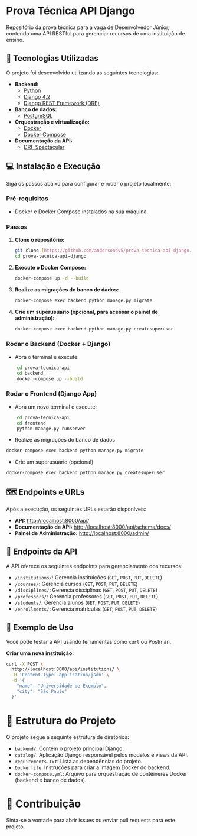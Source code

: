 # Prova Técnica API Django

Repositório da prova técnica para a vaga de Desenvolvedor Júnior, contendo uma API RESTful para gerenciar recursos de uma instituição de ensino.

## 🚀 Tecnologias Utilizadas

O projeto foi desenvolvido utilizando as seguintes tecnologias:

- **Backend:**
  - <a href="https://www.python.org/" target="_blank">Python</a>
  - <a href="https://www.djangoproject.com/" target="_blank">Django 4.2</a>
  - <a href="https://www.django-rest-framework.org/" target="_blank">Django REST Framework (DRF)</a>
- **Banco de dados:**
  - <a href="https://www.postgresql.org/" target="_blank">PostgreSQL</a>
- **Orquestração e virtualização:**
  - <a href="https://www.docker.com/" target="_blank">Docker</a>
  - <a href="https://docs.docker.com/compose/" target="_blank">Docker Compose</a>
- **Documentação da API:**
  - <a href="https://drf-spectacular.readthedocs.io/en/latest/" target="_blank">DRF Spectacular</a>

## 💻 Instalação e Execução

Siga os passos abaixo para configurar e rodar o projeto localmente:

### Pré-requisitos

- Docker e Docker Compose instalados na sua máquina.

### Passos

1.  **Clone o repositório:**
    ```bash
    git clone [https://github.com/andersondv5/prova-tecnica-api-django.git](https://github.com/andersondv5/prova-tecnica-api-django.git)
    cd prova-tecnica-api-django
    ```

2.  **Execute o Docker Compose:**
    ```bash
    docker-compose up -d --build
    ```

3.  **Realize as migrações do banco de dados:**
    ```bash
    docker-compose exec backend python manage.py migrate
    ```

4.  **Crie um superusuário (opcional, para acessar o painel de administração):**
    ```bash
    docker-compose exec backend python manage.py createsuperuser
    ```

### Rodar o Backend (Docker + Django)

* Abra o terminal e execute:
```bash
    cd prova-tecnica-api
    cd backend
    docker-compose up --build
```

### Rodar o Frontend (Django App)

* Abra um novo terminal e execute:
```bash
    cd prova-tecnica-api
    cd frontend
    python manage.py runserver
```

* Realize as migrações do banco de dados

```bash
docker-compose exec backend python manage.py migrate
```

* Crie um superusuário (opcional)

```bash
docker-compose exec backend python manage.py createsuperuser
```

## 🗺️ Endpoints e URLs

Após a execução, os seguintes URLs estarão disponíveis:

- **API:** [http://localhost:8000/api/](http://localhost:8000/api/)
- **Documentação da API:** <a href="http://localhost:8000/api/schema/docs/" target="_blank">http://localhost:8000/api/schema/docs/</a>
- **Painel de Administração:** [http://localhost:8000/admin/](http://localhost:8000/admin/)

## 🔑 Endpoints da API

A API oferece os seguintes endpoints para gerenciamento dos recursos:

- `/institutions/`: Gerencia instituições (`GET`, `POST`, `PUT`, `DELETE`)
- `/courses/`: Gerencia cursos (`GET`, `POST`, `PUT`, `DELETE`)
- `/disciplines/`: Gerencia disciplinas (`GET`, `POST`, `PUT`, `DELETE`)
- `/professors/`: Gerencia professores (`GET`, `POST`, `PUT`, `DELETE`)
- `/students/`: Gerencia alunos (`GET`, `POST`, `PUT`, `DELETE`)
- `/enrollments/`: Gerencia matrículas (`GET`, `POST`, `PUT`, `DELETE`)

## 📝 Exemplo de Uso

Você pode testar a API usando ferramentas como `curl` ou Postman.

**Criar uma nova instituição:**
```bash
curl -X POST \
  http://localhost:8000/api/institutions/ \
  -H 'Content-Type: application/json' \
  -d '{
    "name": "Universidade de Exemplo",
    "city": "São Paulo"
  }'
```

# 📂 Estrutura do Projeto

O projeto segue a seguinte estrutura de diretórios:

* `backend/`: Contém o projeto principal Django.
* `catalog/`: Aplicação Django responsável pelos modelos e views da API.
* `requirements.txt`: Lista as dependências do projeto.
* `Dockerfile`: Instruções para criar a imagem Docker do backend.
* `docker-compose.yml`: Arquivo para orquestração de contêineres Docker (backend e banco de dados).

# 🤝 Contribuição
Sinta-se à vontade para abrir issues ou enviar pull requests para este projeto.
